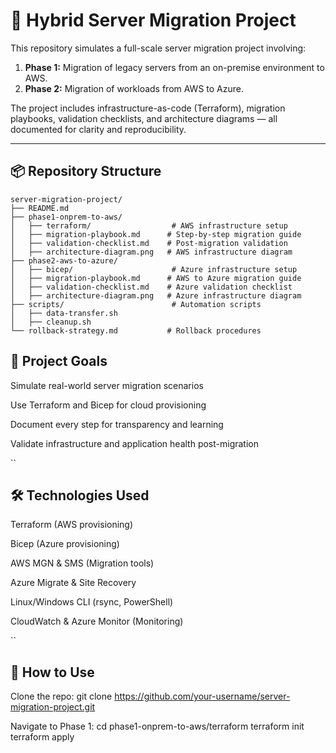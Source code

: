 # 🚀 Hybrid Server Migration Project

This repository simulates a full-scale server migration project involving:

1. **Phase 1:** Migration of legacy servers from an on-premise environment to AWS.
2. **Phase 2:** Migration of workloads from AWS to Azure.

The project includes infrastructure-as-code (Terraform), migration playbooks, validation checklists, and architecture diagrams — all documented for clarity and reproducibility.

---

## 📦 Repository Structure

```plaintext
server-migration-project/
├── README.md
├── phase1-onprem-to-aws/
│   ├── terraform/                  # AWS infrastructure setup
│   ├── migration-playbook.md      # Step-by-step migration guide
│   ├── validation-checklist.md    # Post-migration validation
│   ├── architecture-diagram.png   # AWS infrastructure diagram
├── phase2-aws-to-azure/
│   ├── bicep/                      # Azure infrastructure setup
│   ├── migration-playbook.md      # AWS to Azure migration guide
│   ├── validation-checklist.md    # Azure validation checklist
│   ├── architecture-diagram.png   # Azure infrastructure diagram
├── scripts/                        # Automation scripts
│   ├── data-transfer.sh
│   ├── cleanup.sh
└── rollback-strategy.md           # Rollback procedures
```
## 🧭 Project Goals
Simulate real-world server migration scenarios

Use Terraform and Bicep for cloud provisioning

Document every step for transparency and learning

Validate infrastructure and application health post-migration

``
## 🛠️ Technologies Used
Terraform (AWS provisioning)

Bicep (Azure provisioning)

AWS MGN & SMS (Migration tools)

Azure Migrate & Site Recovery

Linux/Windows CLI (rsync, PowerShell)

CloudWatch & Azure Monitor (Monitoring)

``
## 📌 How to Use
Clone the repo:
git clone https://github.com/your-username/server-migration-project.git

Navigate to Phase 1:
cd phase1-onprem-to-aws/terraform
terraform init
terraform apply
